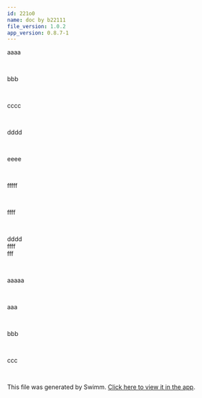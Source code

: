 ```yaml
---
id: 221o0
name: doc by b22111
file_version: 1.0.2
app_version: 0.8.7-1
---
```


aaaa

<br/>

bbb

<br/>

cccc

<br/>

dddd

<br/>

eeee

<br/>

fffff

<br/>

ffff

<br/>

dddd  
ffff  
fff

<br/>

aaaaa

<br/>

aaa

<br/>

bbb

<br/>

ccc

<br/>

This file was generated by Swimm. [Click here to view it in the app](http://localhost:5000/repos/Z2l0aHViJTNBJTNBdDElM0ElM0FlcmFuLXN3aW1t/docs/221o0).